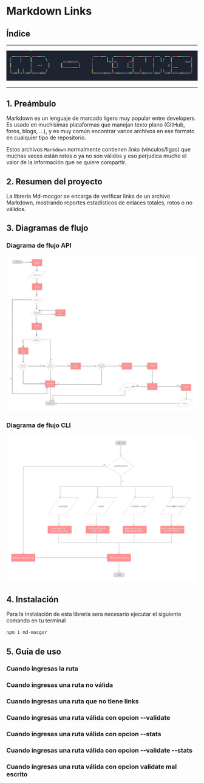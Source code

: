 # Markdown Links

## Índice


***
![imagen1](img/banner.JPG)
***

## 1. Preámbulo

Markdown es un lenguaje de marcado ligero muy popular entre developers. Es usado en muchísimas plataformas que
manejan texto plano (GitHub, foros, blogs, ...), y es muy común encontrar varios archivos en ese formato en cualquier tipo de repositorio.

Estos archivos `Markdown` normalmente contienen _links_ (vínculos/ligas) que muchas veces están rotos o ya no son válidos y eso perjudica mucho el valor de la información que se quiere compartir.

## 2. Resumen del proyecto

La librería Md-mocgor se encarga de verificar links de un archivo Markdown, mostrando reportes estadísticos de enlaces totales, rotos o no válidos.

## 3. Diagramas de flujo
### Diagrama de flujo API
![imagen2](img/api.jpg)
### Diagrama de flujo CLI
![imagen3](img/cli.JPG)

## 4. Instalación


Para la instalación de esta libreria sera necesario ejecutar el siguiente comando en tu terminal

``` js
npm i md-mocgor
```

## 5. Guía de uso 
### Cuando ingresas la ruta
### Cuando ingresas una ruta no válida
### Cuando ingresas una ruta que no tiene links
### Cuando ingresas una ruta válida con opcion --validate
### Cuando ingresas una ruta válida con opcion --stats
### Cuando ingresas una ruta válida con opcion --validate --stats
### Cuando ingresas una ruta válida con opcion validate mal escrito
